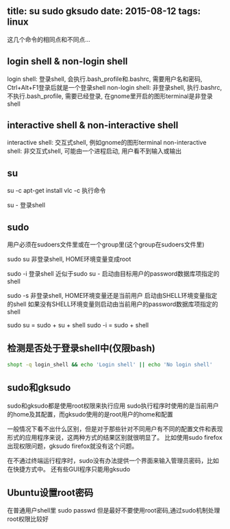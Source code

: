 title: su sudo gksudo
date: 2015-08-12 
tags: linux
---
这几个命令的相同点和不同点...
<!--more-->
## login shell & non-login shell
login shell: 登录shell, 会执行.bash_profile和.bashrc, 需要用户名和密码, Ctrl+Alt+F1登录后就是一个登录shell
non-login shell: 非登录shell, 执行.bashrc, 不执行.bash_profile, 需要已经登录, 在gnome里开启的图形terminal是非登录shell

## interactive shell & non-interactive shell
interactive shell: 交互式shell, 例如gnome的图形terminal
non-interactive shell: 非交互式shell, 可能由一个进程启动, 用户看不到输入或输出

## su
su -c apt-get install vlc
-c 执行命令

su -
登录shell

## sudo
用户必须在sudoers文件里或在一个group里(这个group在sudoers文件里)

sudo su
非登录shell, HOME环境变量变成root

sudo -i
登录shell 
近似于sudo su -
启动由目标用户的password数据库项指定的shell

sudo -s
非登录shell, HOME环境变量还是当前用户
启动由SHELL环境变量指定的shell
如果没有SHELL环境变量则启动由当前用户的password数据库项指定的shell

sudo su = sudo + su + shell 
sudo -i = sudo + shell

## 检测是否处于登录shell中(仅限bash)
```bash
shopt -q login_shell && echo 'Login shell' || echo 'No login shell'
```

## sudo和gksudo
sudo和gksudo都是使用root权限来执行应用
sudo执行程序时使用的是当前用户的home及其配置，而gksudo使用的是root用户的home和配置

一般情况下看不出什么区别，但是对于那些针对不同用户有不同的配置文件和表现形式的应用程序来说，这两种方式的结果区别就很明显了。
比如使用sudo firefox出现权限问题，gksudo firefox就没有这个问题。

在不通过终端运行程序时，sudo没有办法提供一个界面来输入管理员密码，比如在快捷方式中。
还有些GUI程序只能用gksudo

## Ubuntu设置root密码
在普通用户shell里
sudo passwd
但是最好不要使用root密码,通过sudo机制处理root权限比较好

